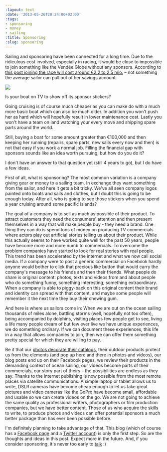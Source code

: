 ```yaml
---
:layout: text
:date: '2013-05-26T20:24:00+02:00'
:tags:
- sponsoring
- money
- sailing
:title: Sponsoring
:slug: sponsoring
---
```

Sailing and sponsoring have been connected for a long time. Due to the ridiculous cost involved, especially in racing, it would be close to impossible to join something like the Vendée Globe without any sponsors. According to [this post joining the race will cost around €2.2 to 2.5 mio.](http://www.vendeeglobe.org/fr/actualites/article/977/how-much-does-it-cost-to-take-part-in-the-vendee-globe.html) – not something the average sailor can pull out of her savings account.

![](http://media.tumblr.com/6f2ff49815473412a21a85f5e22131bf/tumblr_inline_mnf4s51v111qz4rgp.jpg)

Is your boat on TV to show off its sponsor stickers?

Going cruising is of course much cheaper as you can make do with a much more basic boat which can also be much older. In addition you won't push her as hard which will hopefully result in lower maintenance cost. Lastly you won't have a team on land watching your every move and shipping spare parts around the world.

Still, buying a boat for some amount greater than €100,000 and then keeping her running (repairs, spare parts, new sails every now and then) is not that easy if you work a normal job. Filling the financial gap with sponsors sounds like an idea worth pursuing, but how do you do it?

I don't have an answer to that question yet (still 4 years to go), but I do have a few ideas.

First of all, what is sponsoring? The most common variation is a company giving gear or money to a sailing team. In exchange they want something from the sailor, and here it gets a bit tricky. We've all seen company logos painted onto boats and sails and clothes, but I doubt this is going to be enough today. After all, who is going to see those stickers when you spend a year cruising around some pacific islands?

The goal of a company is to sell as much as possible of their product. To attract customers they need the consumers' attention and then present themselves in a way that will make people buy - they need a brand. One thing they can do is spend tons of money on producing TV commercials where actors play out artificial stories telling us about their product. While this actually seems to have worked quite well for the past 50 years, people have become more and more numb to commercials. To overcome the problem companies have started to look for real stories with real people. This trend has been accelerated by the internet and what we now call social media. If a company were to post a generic commercial on Facebook hardly anyone would bother to click that precious like button that would carry the company's message to his friends and then their friends. What people do share is original content: photos, texts and videos from and about people who do something funny, something interesting, something extraordinary. When a company is able to piggy-back on this original content their brand and identity can spread with that content, and maybe some people will remember it the next time they buy their chewing gum.

And here is where us sailors come in: When we are out on the ocean sailing thousands of miles alone, battling storms (well, hopefully not too often), being accompanied by dolphins, visiting places few people get to see, living a life many people dream of but few ever live we have unique experiences, we do something ordinary. If we can document these experiences, this life in a way that allows companies to join, then we can offer them something pretty special for which they are willing to pay.

Be it that our [photos decorate their catalogs](http://anasaziracing.blogspot.de/2013/04/backcountrycom-web-ad-featuring.html), their outdoor products protect us from the elements (and pop up here and there in photos and videos), our blog posts end up on their Facebook pages, we review their products in the demanding context of ocean sailing, our videos become parts of their commercials, our story part of theirs – the possibilities are endless as they say. Thanks to the internet publishing is now possible from the most remote places via satellite communications. A simple laptop or tablet allows us to write, DSLR cameras have become cheap enough to let us take great pictures and video cameras like the GoPro have become small, affordable and usable so we can create videos on the go. We are not going to achieve the same quality as professional writers, photographers or film production companies, but we have better content. Those of us who acquire the skills to write, to produce photos and videos can offer potential sponsors a much better package than has ever been possible before.

I'm definitely planning to take advantage of that. This blog (which of course has a [Facebook page](https://www.facebook.com/BluewaterProject
) and a [Twitter account](http://twitter.com/bluewaterprojct)) is only the first step. So are the thoughts and ideas in this post. Expect more in the future. And, if you consider sponsoring, it's never too early to [talk](&#109;&#97;&#105;&#108;&#116;&#111;&#58;%5F%40%61%6C%65%78%2E%69%6F) :)
